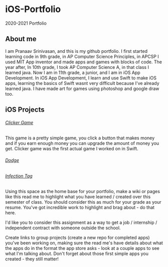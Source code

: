 # iOS-Portfolio
2020-2021 Portfolio

## About me
I am Pranaav Srinivasan, and this is my github portfolio. I first started learning code in 9th grade, in AP Computer Science Principles, in APCSP I used MIT App inventor and made apps and games with blocks of code. The year after, In 10th grade, I took AP Computer Science A, in that class I learned java. Now I am in 11th grade, a junior, and I am in iOS App Development. In iOS App Development, I learn and use Swift to make iOS apps, learning the basics of Swift wasnt very difficult because I've already learned java. I have made art for games using photoshop and google draw too.

## iOS Projects
###### [Clicker Game](https://github.com/sarthyparty/clicker_game)
This game is a pretty simple game, you click a button that makes money and if you earn enough money you can upgrade the amount of money you get. Clicker game was the first actual game I worked on in Swift.

###### [Dodge](https://github.com/sarthyparty/dodge)

###### [Infection Tag](https://github.com/sarthyparty/Infection-Tag)



Using this space as the home base for your portfolio, make a wiki or pages like this read me to highlight what you have learned / created over this semester of class. You should consider this as much for your grade as your resume. You've got incredible work to highlight and brag about - do that here. 

I'd like you to consider this assignment as a way to get a job / internship / independent contract with someone outside the school.

Create links to group projects (create a new repo for completed apps) you've been working on, making sure the read me's have details about what the apps do in the format the app store asks - look at a couple apps to see what I'm talking about. Don't forget about those first simple apps you created - they still matter!

